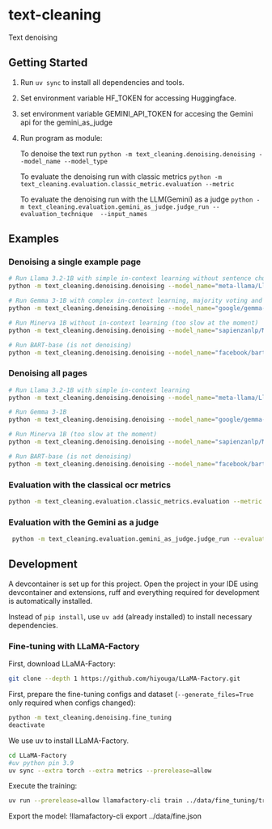 # text-cleaning
Text denoising

## Getting Started
1. Run `uv sync` to install all dependencies and tools.
2. Set environment variable HF_TOKEN for accessing Huggingface.
3. set environment variable GEMINI_API_TOKEN  for accesing the Gemini api for the gemini_as_judge
4. Run program as module:

   To denoise the text run   `python -m text_cleaning.denoising.denoising --model_name --model_type`

   To evaluate the denoising run with classic metrics  `python -m text_cleaning.evaluation.classic_metric.evaluation --metric`
   
   To evaluate the denoising run with the LLM(Gemini) as a judge `python -m text_cleaning.evaluation.gemini_as_judge.judge_run --evaluation_technique  --input_names`
   
## Examples

### Denoising a single example page
```bash
# Run Llama 3.2-1B with simple in-context learning without sentence chunking
python -m text_cleaning.denoising.denoising --model_name="meta-llama/Llama-3.2-1B-Instruct" --subset="[3,]" --in_context "simple" --use_sentence_chunks=False

# Run Gemma 3-1B with complex in-context learning, majority voting and sentence chunking
python -m text_cleaning.denoising.denoising --model_name="google/gemma-3-1b-it" --subset="[3,]" --in_context "complex" --num_attempts=5

# Run Minerva 1B without in-context learning (too slow at the moment)
python -m text_cleaning.denoising.denoising --model_name="sapienzanlp/Minerva-1B-base-v1.0" --subset="[3,]" --in_context "None"

# Run BART-base (is not denoising)
python -m text_cleaning.denoising.denoising --model_name="facebook/bart-base" --model_type="seq2seq" --subset="[3,]" --in_context "None"
```

### Denoising all pages
```bash
# Run Llama 3.2-1B with simple in-context learning 
python -m text_cleaning.denoising.denoising --model_name="meta-llama/Llama-3.2-1B-Instruct" --in_context "simple"

# Run Gemma 3-1B
python -m text_cleaning.denoising.denoising --model_name="google/gemma-3-1b-it"

# Run Minerva 1B (too slow at the moment)
python -m text_cleaning.denoising.denoising --model_name="sapienzanlp/Minerva-1B-base-v1.0"

# Run BART-base (is not denoising)
python -m text_cleaning.denoising.denoising --model_name="facebook/bart-base" --model_type="seq2seq"
```
### Evaluation with the classical ocr metrics

```bash
python -m text_cleaning.evaluation.classic_metrics.evaluation --metric "WER" --task "single"  
```

### Evaluation with the Gemini as a judge 

```bash
 python -m text_cleaning.evaluation.gemini_as_judge.judge_run --evaluation_technique "pairwise" --input_names "the_vampyre_ocr_denoised_google-gemma-3-1b-it.json" "the_vampyre_ocr_denoised_facebook-bart-base.json"
```

## Development
A devcontainer is set up for this project.
Open the project in your IDE using devcontainer and extensions, ruff and everything required for development is automatically installed.

Instead of `pip install`, use `uv add` (already installed) to install necessary dependencies.


### Fine-tuning with LLaMA-Factory
First, download LLaMA-Factory:
```bash
git clone --depth 1 https://github.com/hiyouga/LLaMA-Factory.git
```

First, prepare the fine-tuning configs and dataset (`--generate_files=True` only required when configs changed):
```bash
python -m text_cleaning.denoising.fine_tuning
deactivate
```

We use uv to install LLaMA-Factory.
```bash
cd LLaMA-Factory
#uv python pin 3.9
uv sync --extra torch --extra metrics --prerelease=allow
```

Execute the training:
```bash
uv run --prerelease=allow llamafactory-cli train ../data/fine_tuning/train_configs/ocr-gemma-the_vampyre-config.json
```

Export the model:
!llamafactory-cli export ../data/fine.json

